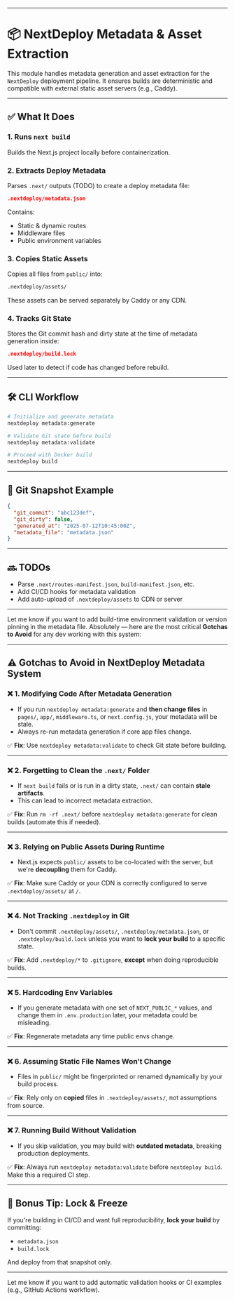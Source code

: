 

---

# 📦 NextDeploy Metadata & Asset Extraction

This module handles metadata generation and asset extraction for the `NextDeploy` deployment pipeline. It ensures builds are deterministic and compatible with external static asset servers (e.g., Caddy).

---

## ✅ What It Does

### 1. **Runs `next build`**

Builds the Next.js project locally before containerization.

### 2. **Extracts Deploy Metadata**

Parses `.next/` outputs (TODO) to create a deploy metadata file:

```json
.nextdeploy/metadata.json
```

Contains:

* Static & dynamic routes
* Middleware files
* Public environment variables

### 3. **Copies Static Assets**

Copies all files from `public/` into:

```bash
.nextdeploy/assets/
```

These assets can be served separately by Caddy or any CDN.

### 4. **Tracks Git State**

Stores the Git commit hash and dirty state at the time of metadata generation inside:

```json
.nextdeploy/build.lock
```

Used later to detect if code has changed before rebuild.

---

## 🛠 CLI Workflow

```bash
# Initialize and generate metadata
nextdeploy metadata:generate

# Validate Git state before build
nextdeploy metadata:validate

# Proceed with Docker build
nextdeploy build
```

---

## 🔁 Git Snapshot Example

```json
{
  "git_commit": "abc123def",
  "git_dirty": false,
  "generated_at": "2025-07-12T10:45:00Z",
  "metadata_file": "metadata.json"
}
```

---

## 🔜 TODOs

* Parse `.next/routes-manifest.json`, `build-manifest.json`, etc.
* Add CI/CD hooks for metadata validation
* Add auto-upload of `.nextdeploy/assets` to CDN or server

---

Let me know if you want to add build-time environment validation or version pinning in the metadata file.
Absolutely — here are the most critical **Gotchas to Avoid** for any dev working with this system:

---

## ⚠️ Gotchas to Avoid in NextDeploy Metadata System

### ❌ 1. **Modifying Code After Metadata Generation**

* If you run `nextdeploy metadata:generate` and **then change files** in `pages/`, `app/`, `middleware.ts`, or `next.config.js`, your metadata will be stale.
* Always re-run metadata generation if core app files change.

✅ **Fix**: Use `nextdeploy metadata:validate` to check Git state before building.

---

### ❌ 2. **Forgetting to Clean the `.next/` Folder**

* If `next build` fails or is run in a dirty state, `.next/` can contain **stale artifacts**.
* This can lead to incorrect metadata extraction.

✅ **Fix**: Run `rm -rf .next/` before `nextdeploy metadata:generate` for clean builds (automate this if needed).

---

### ❌ 3. **Relying on Public Assets During Runtime**

* Next.js expects `public/` assets to be co-located with the server, but we're **decoupling** them for Caddy.

✅ **Fix**: Make sure Caddy or your CDN is correctly configured to serve `.nextdeploy/assets/` at `/`.

---

### ❌ 4. **Not Tracking `.nextdeploy` in Git**

* Don't commit `.nextdeploy/assets/`, `.nextdeploy/metadata.json`, or `.nextdeploy/build.lock` unless you want to **lock your build** to a specific state.

✅ **Fix**: Add `.nextdeploy/*` to `.gitignore`, **except** when doing reproducible builds.

---

### ❌ 5. **Hardcoding Env Variables**

* If you generate metadata with one set of `NEXT_PUBLIC_*` values, and change them in `.env.production` later, your metadata could be misleading.

✅ **Fix**: Regenerate metadata any time public envs change.

---

### ❌ 6. **Assuming Static File Names Won’t Change**

* Files in `public/` might be fingerprinted or renamed dynamically by your build process.

✅ **Fix**: Rely only on **copied** files in `.nextdeploy/assets/`, not assumptions from source.

---

### ❌ 7. **Running Build Without Validation**

* If you skip validation, you may build with **outdated metadata**, breaking production deployments.

✅ **Fix**: Always run `nextdeploy metadata:validate` before `nextdeploy build`. Make this a required CI step.

---

## 🔐 Bonus Tip: Lock & Freeze

If you're building in CI/CD and want full reproducibility, **lock your build** by committing:

* `metadata.json`
* `build.lock`

And deploy from that snapshot only.

---

Let me know if you want to add automatic validation hooks or CI examples (e.g., GitHub Actions workflow).

